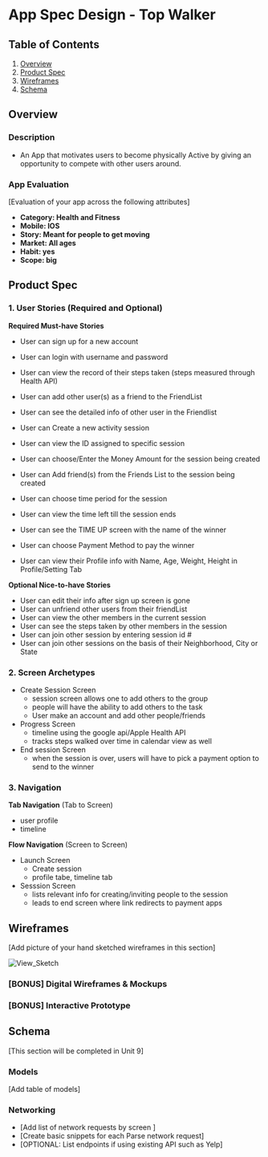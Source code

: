 App Spec Design - Top Walker
===

## Table of Contents
1. [Overview](#Overview)
1. [Product Spec](#Product-Spec)
1. [Wireframes](#Wireframes)
2. [Schema](#Schema)

## Overview
### Description
* An App that motivates users to become physically Active by giving an opportunity to compete with other users around.

### App Evaluation
[Evaluation of your app across the following attributes]
- **Category: Health and Fitness**
- **Mobile: IOS**
- **Story: Meant for people to get moving**
- **Market: All ages**
- **Habit: yes**
- **Scope: big**

## Product Spec

### 1. User Stories (Required and Optional)

**Required Must-have Stories**

* User can sign up for a new account
* User can login with username and password
* User can view the record of their steps taken (steps measured through Health API)

* User can add other user(s) as a friend to the FriendList
* User can see the detailed info of other user in the Friendlist

* User can Create a new activity session 
* User can view the ID assigned to specific session
* User can choose/Enter the Money Amount for the session being created
* User can Add friend(s) from the Friends List to the session being created
* User can choose time period for the session

* User can view the time left till the session ends
* User can see the TIME UP screen with the name of the winner
* User can choose Payment Method to pay the winner

* User can view their Profile info with Name, Age, Weight, Height in Profile/Setting Tab

**Optional Nice-to-have Stories**
* User can edit their info after sign up screen is gone
* User can unfriend other users from their friendList
* User can view the other members in the current session
* User can see the steps taken by other members in the session
* User can join other session by entering session id #
* User can join other sessions on the basis of their Neighborhood, City or State

### 2. Screen Archetypes

* Create Session Screen
   * session screen allows one to add others to the group 
   * people will have the ability to add others to the task
   * User make an account and add other people/friends 
* Progress Screen
   * timeline using the google api/Apple Health API
   * tracks steps walked over time in calendar view as well
* End session Screen
   * when the session is over, users will have to pick a payment option to send to the winner

### 3. Navigation

**Tab Navigation** (Tab to Screen)

* user profile
* timeline

**Flow Navigation** (Screen to Screen)

* Launch Screen
   * Create session
   * profile tabe, timeline tab
* Sesssion Screen
   * lists relevant info for creating/inviting people to the session
   * leads to end screen where link redirects to payment apps

## Wireframes
[Add picture of your hand sketched wireframes in this section]

![View_Sketch](https://user-images.githubusercontent.com/42243986/114639374-a9f1eb80-9c9b-11eb-82a2-d8615c45f758.jpg)


### [BONUS] Digital Wireframes & Mockups

### [BONUS] Interactive Prototype

## Schema 
[This section will be completed in Unit 9]
### Models
[Add table of models]
### Networking
- [Add list of network requests by screen ]
- [Create basic snippets for each Parse network request]
- [OPTIONAL: List endpoints if using existing API such as Yelp]



